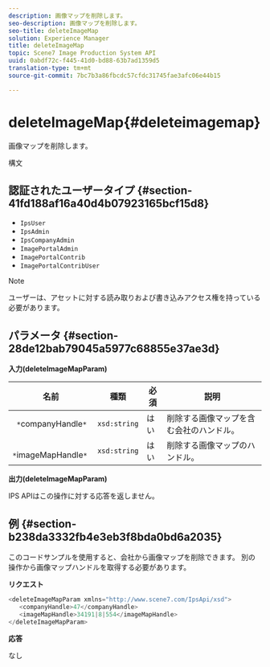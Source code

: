 ```yaml
---
description: 画像マップを削除します。
seo-description: 画像マップを削除します。
seo-title: deleteImageMap
solution: Experience Manager
title: deleteImageMap
topic: Scene7 Image Production System API
uuid: 0abdf72c-f445-41d0-bd88-63b7ad1359d5
translation-type: tm+mt
source-git-commit: 7bc7b3a86fbcdc57cfdc31745fae3afc06e44b15

---
```



# deleteImageMap{#deleteimagemap}

画像マップを削除します。

構文

## 認証されたユーザータイプ {#section-41fd188af16a40d4b07923165bcf15d8}

* `IpsUser`
* `IpsAdmin`
* `IpsCompanyAdmin`
* `ImagePortalAdmin`
* `ImagePortalContrib`
* `ImagePortalContribUser`

>[!NOTE]
>
>ユーザーは、アセットに対する読み取りおよび書き込みアクセス権を持っている必要があります。

## パラメータ {#section-28de12bab79045a5977c68855e37ae3d}

**入力(deleteImageMapParam)**

| 名前 | 種類 | 必須 | 説明 |
|---|---|---|---|
| ` *`companyHandle`*` | `xsd:string` | はい | 削除する画像マップを含む会社のハンドル。 |
| ` *`imageMapHandle`*` | `xsd:string` | はい | 削除する画像マップのハンドル。 |

**出力(deleteImageMapParam)**

IPS APIはこの操作に対する応答を返しません。

## 例 {#section-b238da3332fb4e3eb3f8bda0bd6a2035}

このコードサンプルを使用すると、会社から画像マップを削除できます。 別の操作から画像マップハンドルを取得する必要があります。

**リクエスト**

```java
<deleteImageMapParam xmlns="http://www.scene7.com/IpsApi/xsd">
   <companyHandle>47</companyHandle>
   <imageMapHandle>34191|8|554</imageMapHandle>
</deleteImageMapParam>
```

**応答**

なし
